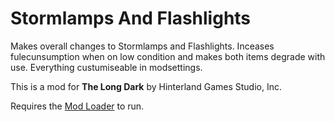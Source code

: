 # Stormlamps And Flashlights
 Makes overall changes to Stormlamps and Flashlights. Inceases fulecunsumption when on low condition and makes both items degrade with use. Everything custumiseable in modsettings.




This is a mod for **The Long Dark** by Hinterland Games Studio, Inc.





Requires the [Mod Loader](https://github.com/zeobviouslyfakeacc/ModLoaderInstaller) to run.
